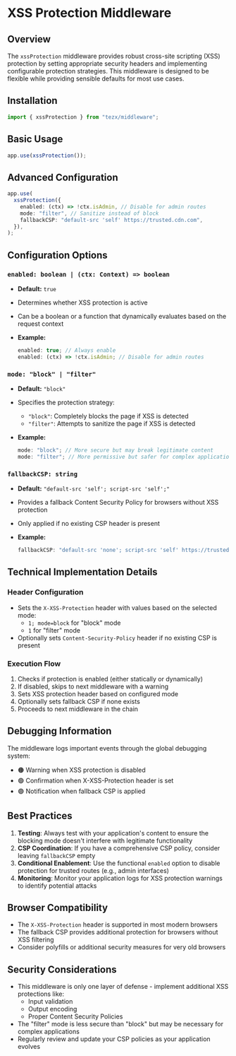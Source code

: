 # XSS Protection Middleware

## Overview

The `xssProtection` middleware provides robust cross-site scripting (XSS) protection by setting appropriate security headers and implementing configurable protection strategies. This middleware is designed to be flexible while providing sensible defaults for most use cases.

## Installation

```typescript
import { xssProtection } from "tezx/middleware";
```

## Basic Usage

```typescript
app.use(xssProtection());
```

## Advanced Configuration

```typescript
app.use(
  xssProtection({
    enabled: (ctx) => !ctx.isAdmin, // Disable for admin routes
    mode: "filter", // Sanitize instead of block
    fallbackCSP: "default-src 'self' https://trusted.cdn.com",
  }),
);
```

## Configuration Options

### `enabled: boolean | (ctx: Context) => boolean`

- **Default:** `true`
- Determines whether XSS protection is active
- Can be a boolean or a function that dynamically evaluates based on the request context
- **Example:**

  ```typescript
  enabled: true; // Always enable
  enabled: (ctx) => !ctx.isAdmin; // Disable for admin routes
  ```

### `mode: "block" | "filter"`

- **Default:** `"block"`
- Specifies the protection strategy:
  - `"block"`: Completely blocks the page if XSS is detected
  - `"filter"`: Attempts to sanitize the page if XSS is detected
- **Example:**

  ```typescript
  mode: "block"; // More secure but may break legitimate content
  mode: "filter"; // More permissive but safer for complex applications
  ```

### `fallbackCSP: string`

- **Default:** `"default-src 'self'; script-src 'self';"`
- Provides a fallback Content Security Policy for browsers without XSS protection
- Only applied if no existing CSP header is present
- **Example:**

  ```typescript
  fallbackCSP: "default-src 'none'; script-src 'self' https://trusted.cdn.com";
  ```

## Technical Implementation Details

### Header Configuration

- Sets the `X-XSS-Protection` header with values based on the selected mode:
  - `1; mode=block` for "block" mode
  - `1` for "filter" mode
- Optionally sets `Content-Security-Policy` header if no existing CSP is present

### Execution Flow

1. Checks if protection is enabled (either statically or dynamically)
2. If disabled, skips to next middleware with a warning
3. Sets XSS protection header based on configured mode
4. Optionally sets fallback CSP if none exists
5. Proceeds to next middleware in the chain

## Debugging Information

The middleware logs important events through the global debugging system:

- 🟠 Warning when XSS protection is disabled
- 🟢 Confirmation when X-XSS-Protection header is set
- 🟣 Notification when fallback CSP is applied

## Best Practices

1. **Testing**: Always test with your application's content to ensure the blocking mode doesn't interfere with legitimate functionality
2. **CSP Coordination**: If you have a comprehensive CSP policy, consider leaving `fallbackCSP` empty
3. **Conditional Enablement**: Use the functional `enabled` option to disable protection for trusted routes (e.g., admin interfaces)
4. **Monitoring**: Monitor your application logs for XSS protection warnings to identify potential attacks

## Browser Compatibility

- The `X-XSS-Protection` header is supported in most modern browsers
- The fallback CSP provides additional protection for browsers without XSS filtering
- Consider polyfills or additional security measures for very old browsers

## Security Considerations

- This middleware is only one layer of defense - implement additional XSS protections like:
  - Input validation
  - Output encoding
  - Proper Content Security Policies
- The "filter" mode is less secure than "block" but may be necessary for complex applications
- Regularly review and update your CSP policies as your application evolves
